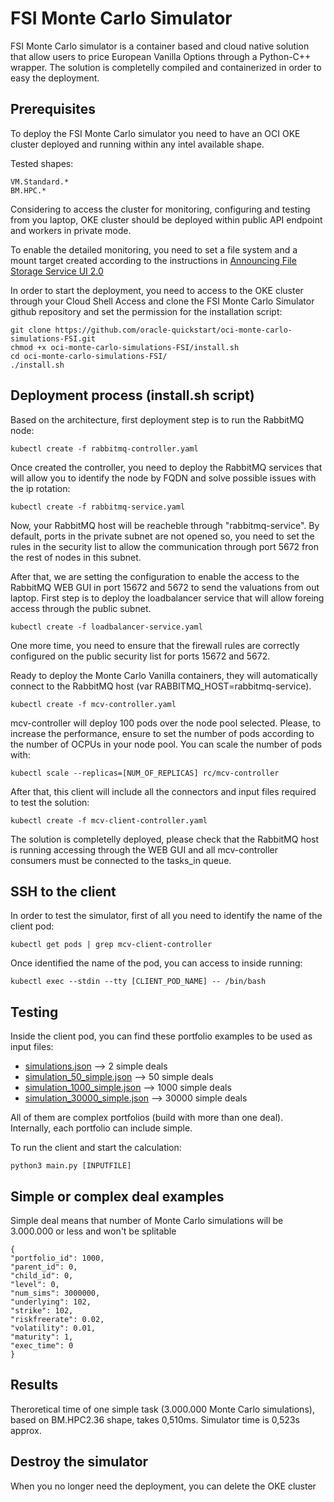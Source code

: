 # FSI Monte Carlo Simulator
FSI Monte Carlo simulator is a container based and cloud native solution that allow users to price European Vanilla Options through a Python-C++ wrapper. The solution is completelly compiled and containerized in order to easy the deployment.

## Prerequisites
To deploy the FSI Monte Carlo simulator you need to have an OCI OKE cluster deployed and running within any intel available shape. 

Tested shapes:

    VM.Standard.*
    BM.HPC.*
    
Considering to access the cluster for monitoring, configuring and testing from you laptop, OKE cluster should be deployed within public API endpoint and workers in private mode.

To enable the detailed monitoring, you need to set a file system and a mount target created according to the instructions in [Announcing File Storage Service UI 2.0](https://blogs.oracle.com/cloud-infrastructure/post/announcing-file-storage-service-ui-20)

In order to start the deployment, you need to access to the OKE cluster through your Cloud Shell Access and clone the FSI Monte Carlo Simulator github repository and set the permission for the installation script:

    git clone https://github.com/oracle-quickstart/oci-monte-carlo-simulations-FSI.git
    chmod +x oci-monte-carlo-simulations-FSI/install.sh
    cd oci-monte-carlo-simulations-FSI/
    ./install.sh


## Deployment process (install.sh script)
Based on the architecture, first deployment step is to run the RabbitMQ node:

    kubectl create -f rabbitmq-controller.yaml

Once created the controller, you need to deploy the RabbitMQ services that will allow you to identify the node by FQDN and solve possible issues with the ip rotation:

    kubectl create -f rabbitmq-service.yaml

Now, your RabbitMQ host will be reacheble through "rabbitmq-service".
By default, ports in the private subnet are not opened so, you need to set the rules in the security list to allow the communication through port 5672 fron the rest of nodes in this subnet.

After that, we are setting the configuration to enable the access to the RabbitMQ WEB GUI in port 15672 and 5672 to send the valuations from out laptop. First step is to deploy the loadbalancer service that will allow foreing access through the public subnet.

    kubectl create -f loadbalancer-service.yaml

One more time, you need to ensure that the firewall rules are correctly configured on the public security list for ports 15672 and 5672.

Ready to deploy the Monte Carlo Vanilla containers, they will automatically connect to the RabbitMQ host (var RABBITMQ_HOST=rabbitmq-service).

    kubectl create -f mcv-controller.yaml

mcv-controller will deploy 100 pods over the node pool selected. Please, to increase the performance, ensure to set the number of pods according to the number of OCPUs in your node pool. You can scale the number of pods with:

    kubectl scale --replicas=[NUM_OF_REPLICAS] rc/mcv-controller

After that, this client will include all the connectors and input files required to test the solution:

    kubectl create -f mcv-client-controller.yaml

The solution is completelly deployed, please check that the RabbitMQ host is running accessing through the WEB GUI and all mcv-controller consumers must be connected to the tasks_in queue.

## SSH to the client
In order to test the simulator, first of all you need to identify the name of the client pod:

    kubectl get pods | grep mcv-client-controller

Once identified the name of the pod, you can access to inside running:

    kubectl exec --stdin --tty [CLIENT_POD_NAME] -- /bin/bash

## Testing
Inside the client pod, you can find these portfolio examples to be used as input files:

* [simulations.json](input-files/simulations.json) --> 2 simple deals
* [simulation_50_simple.json](input-files/simulation_50_simples.json) --> 50 simple deals
* [simulation_1000_simple.json](input-files/simulation_1000_simple.json) --> 1000 simple deals
* [simulation_30000_simple.json](input-files/simulation_30000_simple.json) --> 30000 simple deals

All of them are complex portfolios (build with more than one deal). Internally, each portfolio can include simple.

To run the client and start the calculation:

    python3 main.py [INPUTFILE]

## Simple or complex deal examples
Simple deal means that number of Monte Carlo simulations will be 3.000.000 or less and won't be splitable

    {
    "portfolio_id": 1000,
    "parent_id": 0,
    "child_id": 0,
    "level": 0,
    "num_sims": 3000000,
    "underlying": 102,
    "strike": 102,
    "riskfreerate": 0.02,
    "volatility": 0.01,
    "maturity": 1,
    "exec_time": 0
    }

## Results
Theroretical time of one simple task (3.000.000 Monte Carlo simulations), based on BM.HPC2.36 shape, takes 0,510ms. Simulator time is 0,523s approx.

## Destroy the simulator
When you no longer need the deployment, you can delete the OKE cluster
